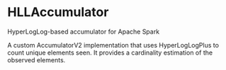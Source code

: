 # HLLAccumulator
HyperLogLog-based accumulator for Apache Spark

A custom AccumulatorV2 implementation that uses HyperLogLogPlus to count unique elements seen.
It provides a cardinality estimation of the observed elements.